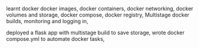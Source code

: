 learnt docker 
docker images,
docker containers,
docker networking,
docker volumes and storage, 
docker compose,
docker registry,
Multistage docker builds,
monitoring and logging in,

deployed a flask app with multistage build to save storage,
wrote docker compose.yml to automate docker tasks,
